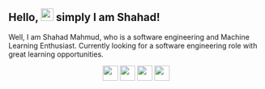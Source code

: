 ## Hello, <img src="https://i.imgur.com/GNz3qCl.gif" width="25px"> simply I am Shahad!
Well, I am Shahad Mahmud, who is a software engineering and Machine Learning Enthusiast. Currently looking for a software engineering role with great learning opportunities.
<p align="center">
  <a href="https://www.linkedin.com/in/shahad-mahmud/"><img height="30" src="https://i.imgur.com/nbDVVx2.png"></a>
  <a href="mailto:shahad9381@gmail.com"><img height="30" src="https://i.imgur.com/78azQZd.png"></a>
<!--   <a href="https://www.buymeacoffee.com/shuhanmirza"><img height="30" src="https://i.imgur.com/xfv1dZ5.png"></a> -->
  <a href="https://www.fb.com/shahad001"><img height="30" src="https://i.imgur.com/xZy8vkQ.png"></a>
  <a href="instagram.com/shahad_chowdhury/"><img height="30" src="https://i.imgur.com/DWeN4dR.png"></a>
</p>
